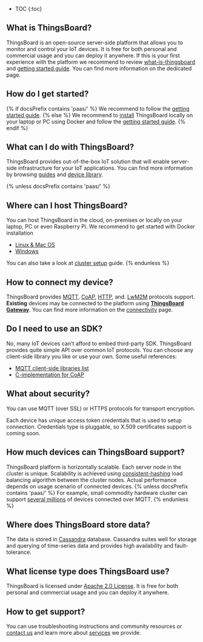 * TOC
{:toc}


## What is ThingsBoard?

ThingsBoard is an open-source server-side platform that allows you to monitor and control your IoT devices.
It is free for both personal and commercial usage and you can deploy it anywhere. 
If this is your first experience with the platform we recommend to review [what-is-thingsboard](/docs/{{docsPrefix}}getting-started-guides/what-is-thingsboard/) 
and [getting started guide](/docs/{{docsPrefix}}getting-started-guides/helloworld/).
You can find more information on the dedicated page.

## How do I get started?

{% if docsPrefix contains 'paas/' %}
We recommend to follow the [getting started guide](/docs/{{docsPrefix}}getting-started-guides/helloworld/).
{% else %}
We recommend to [install](/docs/user-guide/install/{{docsPrefix}}installation-options/) ThingsBoard locally on your laptop or PC using Docker
and follow the [getting started guide](/docs/{{docsPrefix}}getting-started-guides/helloworld/).
{% endif %}

## What can I do with ThingsBoard?

ThingsBoard provides out-of-the-box IoT solution that will enable server-side infrastructure for your IoT applications.
You can find more information by browsing [guides](/docs/{{docsPrefix}}user-guide/) and [device library](/docs/{{docsPrefix}}/devices-library/).

{% unless docsPrefix contains 'paas/' %}
## Where can I host ThingsBoard?

You can host ThingsBoard in the cloud, on-premises or locally on your laptop, PC or even Raspberry Pi. We recommend to get started with Docker installation
  
  - [Linux & Mac OS](/docs/user-guide/install/{{docsPrefix}}docker/) 
  - [Windows](/docs/user-guide/install/{{docsPrefix}}docker-windows/)

You can also take a look at [cluster setup](/docs/user-guide/install/{{docsPrefix}}cluster-setup/) guide.
{% endunless %}

## How to connect my device?

ThingsBoard provides
[MQTT](/docs/{{docsPrefix}}reference/mqtt-api), 
[CoAP](/docs/{{docsPrefix}}reference/coap-api), 
[HTTP](/docs/{{docsPrefix}}reference/http-api), and.
[LwM2M](/docs/{{docsPrefix}}reference/lwm2m-api) protocols support.
**Existing** devices may be connected to the platform using **[ThingsBoard Gateway](/docs/iot-gateway/what-is-iot-gateway/)**.
You can find more information on the [connectivity](/docs/{{docsPrefix}}reference/protocols/) page. 

## Do I need to use an SDK?

No, many IoT devices can't afford to embed third-party SDK. ThingsBoard provides quite simple API over common IoT protocols. You can choose any client-side library you like or use your own.
Some useful references:
 
 - [MQTT client-side libraries list](https://github.com/mqtt/mqtt.github.io/wiki/libraries) 
 - [C-implementation for CoAP](https://libcoap.net/)

## What about security?

You can use MQTT (over SSL) or HTTPS protocols for transport encryption. 

Each device has unique access token credentials that is used to setup connection. Credentials type is pluggable, so X.509 certificates support is coming soon.

## How much devices can ThingsBoard support?

ThingsBoard platform is horizontally scalable. Each server node in the cluster is unique.
Scalability is achieved using [consistent-hashing](https://en.wikipedia.org/wiki/Consistent_hashing) load balancing algorithm between the cluster nodes.
Actual performance depends on usage scenario of connected devices.
{% unless docsPrefix contains 'paas/' %}
For example, small commodity hardware cluster can support [several millions](/docs/{{docsPrefix}}reference/iot-platform-deployment-scenarios/#1-million-smart-meters-tco) of devices connected over MQTT.
{% endunless %}
  
## Where does ThingsBoard store data?

The data is stored in [Cassandra](https://cassandra.apache.org/) database. Cassandra suites well for storage and querying of time-series data and provides high availability and fault-tolerance.
 
## What license type does ThingsBoard use?

ThingsBoard is licensed under [Apache 2.0 License](https://en.wikipedia.org/wiki/Apache_License#Version_2.0).
It is free for both personal and commercial usage and you can deploy it anywhere.

## How to get support?

You can use troubleshooting instructions and community resources or [contact us](/docs/contact-us) and learn more about [services](/services/) we provide.
